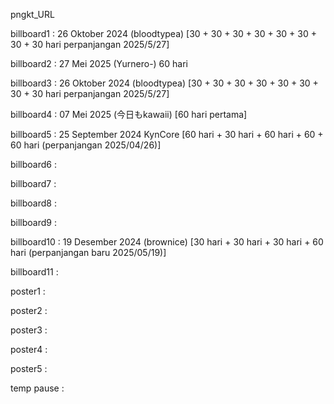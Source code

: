 pngkt_URL


billboard1 : 26 Oktober 2024 (bloodtypea) [30 + 30 + 30 + 30 + 30 + 30 + 30 + 30 hari perpanjangan 2025/5/27]

billboard2 : 27 Mei 2025 (Yurnero-) 60 hari

billboard3 : 26 Oktober 2024 (bloodtypea) [30 + 30 + 30 + 30 + 30 + 30 + 30 + 30 hari perpanjangan 2025/5/27]

billboard4 :  07 Mei 2025 (今日もkawaii) [60 hari pertama]

billboard5 : 25 September 2024 KynCore [60 hari + 30 hari + 60 hari + 60 + 60 hari (perpanjangan 2025/04/26)]

billboard6 : 

billboard7 : 

billboard8 : 

billboard9 : 

billboard10 : 19 Desember 2024 (brownice) [30 hari + 30 hari + 30 hari + 60 hari (perpanjangan baru 2025/05/19)] 

billboard11 : 

poster1 :

poster2 :

poster3 : 

poster4 :

poster5 : 

temp pause : 
